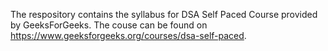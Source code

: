 The respository contains the syllabus for DSA Self Paced Course provided by GeeksForGeeks. The couse can be found on https://www.geeksforgeeks.org/courses/dsa-self-paced.
